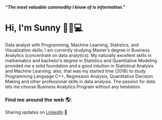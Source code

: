 
_**“The most valuable commodity I know of is information.”**_

 # Hi, I'm Sunny :cherry_blossom::wave::computer: 


Data analyst with Programming, Machine Learning, Statistics, and Visualization skills;  I am currently studying Master’s degree in Business Analytics (concentrate on data analytics). My naturally excellent skills in mathematics and bachelor’s degree in Statistics and Quantitative Modeling provided me a solid foundation and a good intuition in Statistical Analysis and Machine Learning; also, that was my started time (2016) to study Programming Language C++, Regression Analysis, Quantitative Decision Making and other professional skills in data analysis. The passion for data lets me choose Business Analytics Program without any hesitation. 


### Find me around the web 🌎:
Sharing updates on [LinkedIn](http://www.linkedin.com/in/sunnyxili2019) 💼



<!--
**SUNNYXILI/SUNNYXILI** is a ✨ _special_ ✨ repository because its `README.md` (this file) appears on your GitHub profile.





